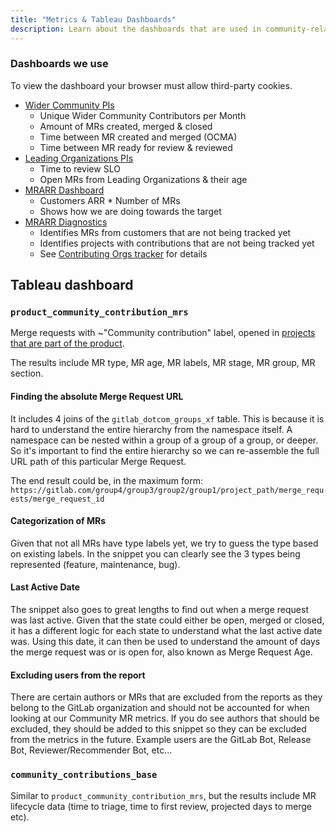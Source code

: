 ```yaml
---
title: "Metrics & Tableau Dashboards"
description: Learn about the dashboards that are used in community-related dashboards!
---
```


### Dashboards we use

To view the dashboard your browser must allow third-party cookies.

- [Wider Community PIs](https://us-west-2b.online.tableau.com/t/gitlabpublic/views/WiderCommunityPIsPart1/WiderCommunityPIsDashboardPart1)
   - Unique Wider Community Contributors per Month
   - Amount of MRs created, merged & closed
   - Time between MR created and merged (OCMA)
   - Time between MR ready for review & reviewed
- [Leading Organizations PIs](https://us-west-2b.online.tableau.com/t/gitlabpublic/views/LeadingOrganizationsPIsPart1/LeadingOrganizationsPIsPart1)
   - Time to review SLO
   - Open MRs from Leading Organizations & their age
- [MRARR Dashboard](https://10az.online.tableau.com/t/gitlab/views/MRARRDashboard_17055242209630/MRARRDashboard)
   - Customers ARR * Number of MRs
   - Shows how we are doing towards the target
- [MRARR Diagnostics](https://10az.online.tableau.com/t/gitlab/views/MRARRDiagnostics/MRARRDiagnostics)
   - Identifies MRs from customers that are not being tracked yet
   - Identifies projects with contributions that are not being tracked yet
   - See [Contributing Orgs tracker](/handbook/marketing/developer-relations/contributor-success/contributing-org-tracker.html) for details

## Tableau dashboard

### `product_community_contribution_mrs`

Merge requests with ~"Community contribution" label, opened in
[projects that are part of the product](/handbook/engineering/metrics/#projects-that-are-part-of-the-product).

The results include MR type, MR age, MR labels, MR stage, MR group, MR section.

#### Finding the absolute Merge Request URL

It includes 4 joins of the `gitlab_dotcom_groups_xf` table. This is because it is hard to understand the entire hierarchy from the namespace itself. A namespace can be nested within a group of a group of a group, or deeper. So it's important to find the entire hierarchy so we can re-assemble the full URL path of this particular Merge Request.

The end result could be, in the maximum form: `https://gitlab.com/group4/group3/group2/group1/project_path/merge_requests/merge_request_id`

#### Categorization of MRs

Given that not all MRs have type labels yet, we try to guess the type based on existing labels. In the snippet you can clearly see the 3 types being represented (feature, maintenance, bug).

#### Last Active Date

The snippet also goes to great lengths to find out when a merge request was last active. Given that the state could either be open, merged or closed, it has a different logic for each state to understand what the last active date was. Using this date, it can then be used to understand the amount of days the merge request was or is open for, also known as Merge Request Age.

#### Excluding users from the report

There are certain authors or MRs that are excluded from the reports as they belong to the GitLab organization and should not be accounted for when looking at our Community MR metrics. If you do see authors that should be excluded, they should be added to this snippet so they can be excluded from the metrics in the future. Example users are the GitLab Bot, Release Bot, Reviewer/Recommender Bot, etc...

### `community_contributions_base`

Similar to `product_community_contribution_mrs`, but the results include MR lifecycle data (time to triage, time to first review, projected days to merge etc).
